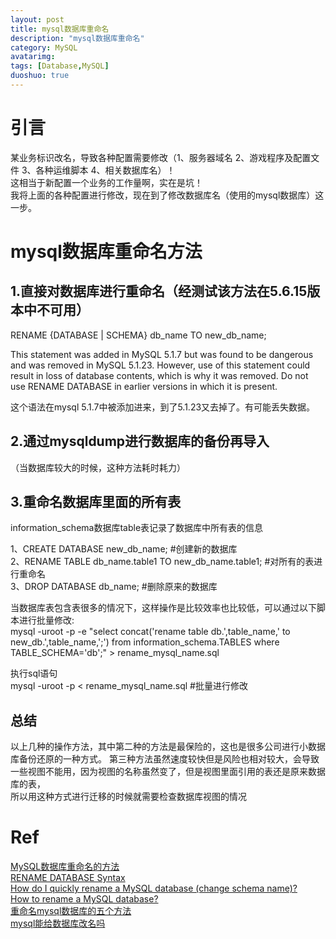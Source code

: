 ```yaml
---
layout: post
title: mysql数据库重命名
description: "mysql数据库重命名"
category: MySQL
avatarimg:
tags: [Database,MySQL]
duoshuo: true
---
```


# 引言
某业务标识改名，导致各种配置需要修改（1、服务器域名 2、游戏程序及配置文件 3、各种运维脚本 4、相关数据库名）！  
这相当于新配置一个业务的工作量啊，实在是坑！  
我将上面的各种配置进行修改，现在到了修改数据库名（使用的mysql数据库）这一步。

# mysql数据库重命名方法
## 1.直接对数据库进行重命名（经测试该方法在5.6.15版本中不可用）
>
RENAME {DATABASE | SCHEMA} db_name TO new_db_name;

>
This statement was added in MySQL 5.1.7 but was found to be dangerous and was removed in MySQL 5.1.23. 
However, use of this statement could result in loss of database contents, which is why it was removed. 
Do not use RENAME DATABASE in earlier versions in which it is present.

这个语法在mysql 5.1.7中被添加进来，到了5.1.23又去掉了。有可能丢失数据。

## 2.通过mysqldump进行数据库的备份再导入
（当数据库较大的时候，这种方法耗时耗力）

## 3.重命名数据库里面的所有表

information_schema数据库table表记录了数据库中所有表的信息
>
1、CREATE DATABASE new_db_name;  #创建新的数据库  
2、RENAME TABLE db_name.table1 TO new_db_name.table1;   #对所有的表进行重命名  
3、DROP DATABASE db_name;            #删除原来的数据库  

>
当数据库表包含表很多的情况下，这样操作是比较效率也比较低，可以通过以下脚本进行批量修改:  
mysql -uroot -p -e "select concat('rename table db.',table_name,' to new_db.',table_name,';') from information_schema.TABLES where TABLE_SCHEMA='db';" > rename_mysql_name.sql

> 
执行sql语句  
mysql -uroot -p < rename_mysql_name.sql   #批量进行修改


## 总结

>
以上几种的操作方法，其中第二种的方法是最保险的，这也是很多公司进行小数据库备份还原的一种方式。
第三种方法虽然速度较快但是风险也相对较大，会导致一些视图不能用，因为视图的名称虽然变了，但是视图里面引用的表还是原来数据库的表，  
所以用这种方式进行迁移的时候就需要检查数据库视图的情况


# Ref
[MySQL数据库重命名的方法](http://blog.itpub.net/12679300/viewspace-1699283/)  
[RENAME DATABASE Syntax](https://dev.mysql.com/doc/refman/5.1/en/rename-database.html)  
[How do I quickly rename a MySQL database (change schema name)?](http://stackoverflow.com/questions/67093/how-do-i-quickly-rename-a-mysql-database-change-schema-name)  
[How to rename a MySQL database?](http://serverfault.com/questions/195221/how-to-rename-a-mysql-database)  
[重命名mysql数据库的五个方法](http://www.weste.net/2013/3-26/89895.html)  
[mysql能给数据库改名吗](http://www.itpub.net/thread-1408727-1-1.html)  


